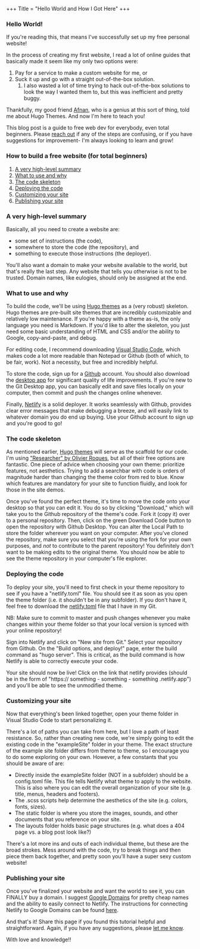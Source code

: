 +++
Title = "Hello World and How I Got Here"
+++
### Hello World!

If you're reading this, that means I've successfully set up my free personal website!

In the process of creating my first website, I read a lot of online guides that basically made it seem like my only two options were: 

1. Pay for a service to make a custom website for me, or
2. Suck it up and go with a straight out-of-the-box solution.
      1. I also wasted a lot of time trying to hack out-of-the-box solutions to look the way I wanted them to, but this was inefficient and pretty buggy.


Thankfully, my good friend [Afnan](https://www.afnan.io), who is a genius at this sort of thing, told me about Hugo Themes. And now I'm here to teach you! 

This blog post is a guide to free web dev for everybody, even total beginners. Please [reach out](mailto:robinzeng1@gmail.com) if any of the steps are confusing, or if you have suggestions for improvement- I'm always looking to learn and grow!


### How to build a free website (for total beginners)
1. [A very high-level summary](/#a-very-high-level-summary)
2. [What to use and why](/#what-to-use-and-why)
3. [The code skeleton](/#the_code_skeleton)
4. [Deploying the code](/#deploying_the_code)
5. [Customizing your site](/#customizing_your_site)
6. [Publishing your site](/#publishing_your_site)

### A very high-level summary

Basically, all you need to create a website are:
* some set of instructions (the code), 
* somewhere to store the code (the repository), and 
* something to execute those instructions (the deployer). 

You'll also want a domain to make your website available to the world, but that's really the last step. Any website that tells you otherwise is not to be trusted. Domain names, like eulogies, should only be assigned at the end. 

### What to use and why

To build the code, we'll be using [Hugo themes](https://themes.gohugo.io/) as a (very robust) skeleton. Hugo themes are pre-built site themes that are incredibly customizable and relatively low maintenance. If you're happy with a theme as-is, the only language you need is Markdown. If you'd like to alter the skeleton, you just need some basic understanding of HTML and CSS and/or the ability to Google, copy-and-paste, and debug.

For editing code, I recommend downloading [Visual Studio Code](https://code.visualstudio.com/), which makes code a lot more readable than Notepad or Github (both of which, to be fair, work). Not a necessity, but free and incredibly helpful.

To store the code, sign up for a [Github](https://github.com/) account. You should also download the [desktop app](https://desktop.github.com/) for significant quality of life improvements. If you're new to the Git Desktop app, you can basically edit and save files locally on your computer, then commit and push the changes online whenever.

Finally, [Netlify](https://www.netlify.com/) is a solid deployer. It works seamlessly with Github, provides clear error messages that make debugging a breeze, and will easily link to whatever domain you do end up buying. Use your Github account to sign up and you're good to go! 

### The code skeleton

As mentioned earlier, [Hugo themes](https://themes.gohugo.io/) will serve as the scaffold for our code. I'm using ["Researcher" by Olivier Roques](https://themes.gohugo.io/hugo-researcher/), but all of their free options are fantastic. One piece of advice when choosing your own theme: prioritize features, not aesthetics. Trying to add a searchbar with code is orders of magnitude harder than changing the theme color from red to blue. Know which features are mandatory for your site to function fluidly, and look for those in the site demos.

Once you've found the perfect theme, it's time to move the code onto your desktop so that you can edit it. You do so by clicking "Download," which will take you to the Github repository of the theme's code. Fork it (copy it) over to a personal repository. Then, click on the green Download Code button to open the repository with Github Desktop. You can alter the Local Path to store the folder wherever you want on your computer. After you've cloned the repository, make sure you select that you're using the fork for your own purposes, and *not* to contribute to the parent repository! You definitely don't want to be making edits to the original theme. You should now be able to see the theme repository in your computer's file explorer. 

### Deploying the code

To deploy your site, you'll need to first check in your theme repository to see if you have a "netlify.toml" file. You should see it as soon as you open the theme folder (i.e. it shouldn't be in any subfolder). If you don't have it, feel free to download the [netlify.toml](https://github.com/robinzng/robinzen/blob/master/netlify.toml) file that I have in my Git. 

NB: Make sure to commit to master and push changes whenever you make changes within your theme folder so that your local version is synced with your online repository! 

Sign into Netlify and click on "New site from Git." Select your repository from Github. On the "Build options, and deploy!" page, enter the build command as "hugo server". This is critical, as the build command is how Netlify is able to correctly execute your code. 

Your site should now be live! Click on the link that netlify provides (should be in the form of "https:// something - something - something .netlify.app") and you'll be able to see the unmodified theme. 

### Customizing your site

Now that everything's been linked together, open your theme folder in Visual Studio Code to start personalizing it. 

There's a lot of paths you can take from here, but I love a path of least resistance. So, rather than creating new code, we're simply going to edit the existing code in the "exampleSite" folder in your theme. The exact structure of the example site folder differs from theme to theme, so I encourage you to do some exploring on your own. However, a few constants that you should be aware of are: 

* Directly inside the exampleSite folder (NOT in a subfolder) should be a config.toml file. This file tells Netlify what theme to apply to the website. This is also where you can edit the overall organization of your site (e.g. title, menus, headers and footers). 
* The .scss scripts help determine the aesthetics of the site (e.g. colors, fonts, sizes). 
* The static folder is where you store the images, sounds, and other documents that you reference on your site.
* The layouts folder holds basic page structures (e.g. what does a 404 page vs. a blog post look like?)

There's a lot more ins and outs of each individual theme, but these are the broad strokes. Mess around with the code, try to break things and then piece them back together, and pretty soon you'll have a super sexy custom website! 

### Publishing your site

Once you've finalized your website and want the world to see it, you can FINALLY buy a domain. I suggest [Google Domains](https://domains.google/) for pretty cheap names and the ability to easily connect to Netlify. The instructions for connecting Netlify to Google Domains can be found [here](https://medium.com/@jacobsowles/how-to-deploy-a-google-domains-site-to-netlify-c62793d8c95e).

And that's it! Share this page if you found this tutorial helpful and straightforward. Again, if you have any suggestions, please [let me know](mailto:robinzeng1@gmail.com). 

With love and knowledge!! 
